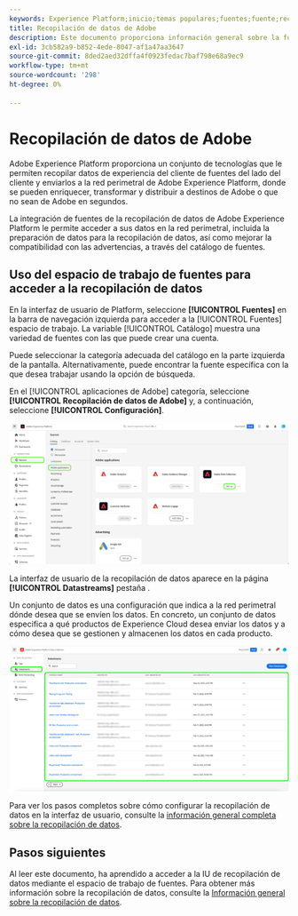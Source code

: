 ```yaml
---
keywords: Experience Platform;inicio;temas populares;fuentes;fuente;recopilación de datos
title: Recopilación de datos de Adobe
description: Este documento proporciona información general sobre la fuente de recopilación de datos de Adobe.
exl-id: 3cb582a9-b852-4ede-8047-af1a47aa3647
source-git-commit: 8ded2aed32dffa4f0923fedac7baf798e68a9ec9
workflow-type: tm+mt
source-wordcount: '298'
ht-degree: 0%

---
```


# Recopilación de datos de Adobe

Adobe Experience Platform proporciona un conjunto de tecnologías que le permiten recopilar datos de experiencia del cliente de fuentes del lado del cliente y enviarlos a la red perimetral de Adobe Experience Platform, donde se pueden enriquecer, transformar y distribuir a destinos de Adobe o que no sean de Adobe en segundos.

La integración de fuentes de la recopilación de datos de Adobe Experience Platform le permite acceder a sus datos en la red perimetral, incluida la preparación de datos para la recopilación de datos, así como mejorar la compatibilidad con las advertencias, a través del catálogo de fuentes.

## Uso del espacio de trabajo de fuentes para acceder a la recopilación de datos

En la interfaz de usuario de Platform, seleccione **[!UICONTROL Fuentes]** en la barra de navegación izquierda para acceder a la [!UICONTROL Fuentes] espacio de trabajo. La variable [!UICONTROL Catálogo] muestra una variedad de fuentes con las que puede crear una cuenta.

Puede seleccionar la categoría adecuada del catálogo en la parte izquierda de la pantalla. Alternativamente, puede encontrar la fuente específica con la que desea trabajar usando la opción de búsqueda.

En el [!UICONTROL aplicaciones de Adobe] categoría, seleccione **[!UICONTROL Recopilación de datos de Adobe]** y, a continuación, seleccione **[!UICONTROL Configuración]**.

![recopilación de datos](./images/data-collection/catalog.png)

La interfaz de usuario de la recopilación de datos aparece en la página **[!UICONTROL Datastreams]** pestaña .

Un conjunto de datos es una configuración que indica a la red perimetral dónde desea que se envíen los datos. En concreto, un conjunto de datos especifica a qué productos de Experience Cloud desea enviar los datos y a cómo desea que se gestionen y almacenen los datos en cada producto.

![datastreams](./images/data-collection/datastreams.png)

Para ver los pasos completos sobre cómo configurar la recopilación de datos en la interfaz de usuario, consulte la [información general completa sobre la recopilación de datos](../../../collection/e2e.md).

## Pasos siguientes

Al leer este documento, ha aprendido a acceder a la IU de recopilación de datos mediante el espacio de trabajo de fuentes. Para obtener más información sobre la recopilación de datos, consulte la [Información general sobre la recopilación de datos](../../../collection/e2e.md).
